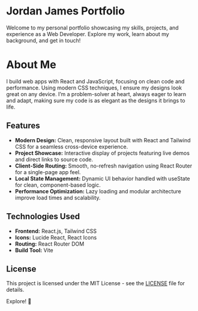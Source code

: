 # Jordan James Portfolio

Welcome to my personal portfolio showcasing my skills, projects, and experience as a Web Developer. Explore my work, learn about my background, and get in touch!

<h1>About Me</h1>

I build web apps with React and JavaScript, focusing on clean code and performance. Using modern CSS techniques, I ensure my designs look great on any device. I’m a problem-solver at heart, always eager to learn and adapt, making sure my code is as elegant as the designs it brings to life.

## Features

- **Modern Design:** Clean, responsive layout built with React and Tailwind CSS for a seamless cross-device experience.
- **Project Showcase:** Interactive display of projects featuring live demos and direct links to source code.
- **Client-Side Routing:** Smooth, no-refresh navigation using React Router for a single-page app feel.
- **Local State Management:** Dynamic UI behavior handled with useState for clean, component-based logic.
- **Performance Optimization:** Lazy loading and modular architecture improve load times and scalability.

## Technologies Used

- **Frontend:** React.js, Tailwind CSS
- **Icons:** Lucide React, React Icons
- **Routing:** React Router DOM
- **Build Tool:** Vite

## License

This project is licensed under the MIT License - see the [LICENSE](LICENSE) file for details.

Explore! 🚀